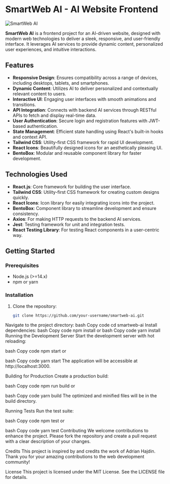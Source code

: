 # SmartWeb AI - AI Website Frontend

![SmartWeb AI](https://i.imghippo.com/files/1UVfG1717574890.png)

**SmartWeb AI** is a frontend project for an AI-driven website, designed with modern web technologies to deliver a sleek, responsive, and user-friendly interface. It leverages AI services to provide dynamic content, personalized user experiences, and intuitive interactions.

## Features

- **Responsive Design**: Ensures compatibility across a range of devices, including desktops, tablets, and smartphones.
- **Dynamic Content**: Utilizes AI to deliver personalized and contextually relevant content to users.
- **Interactive UI**: Engaging user interfaces with smooth animations and transitions.
- **API Integration**: Connects with backend AI services through RESTful APIs to fetch and display real-time data.
- **User Authentication**: Secure login and registration features with JWT-based authentication.
- **State Management**: Efficient state handling using React's built-in hooks and context API.
- **Tailwind CSS**: Utility-first CSS framework for rapid UI development.
- **React Icons**: Beautifully designed icons for an aesthetically pleasing UI.
- **BentoBox**: Modular and reusable component library for faster development.

## Technologies Used

- **React.js**: Core framework for building the user interface.
- **Tailwind CSS**: Utility-first CSS framework for creating custom designs quickly.
- **React Icons**: Icon library for easily integrating icons into the project.
- **BentoBox**: Component library to streamline development and ensure consistency.
- **Axios**: For making HTTP requests to the backend AI services.
- **Jest**: Testing framework for unit and integration tests.
- **React Testing Library**: For testing React components in a user-centric way.

## Getting Started

### Prerequisites

- Node.js (>=14.x)
- npm or yarn

### Installation

1. Clone the repository:
   ```bash
   git clone https://github.com/your-username/smartweb-ai.git
Navigate to the project directory:
bash
Copy code
cd smartweb-ai
Install dependencies:
bash
Copy code
npm install
or
bash
Copy code
yarn install
Running the Development Server
Start the development server with hot reloading:

bash
Copy code
npm start
or

bash
Copy code
yarn start
The application will be accessible at http://localhost:3000.

Building for Production
Create a production build:

bash
Copy code
npm run build
or

bash
Copy code
yarn build
The optimized and minified files will be in the build directory.

Running Tests
Run the test suite:

bash
Copy code
npm test
or

bash
Copy code
yarn test
Contributing
We welcome contributions to enhance the project. Please fork the repository and create a pull request with a clear description of your changes.

Credits
This project is inspired by and credits the work of Adrian Hajdin. Thank you for your amazing contributions to the web development community!

License
This project is licensed under the MIT License. See the LICENSE file for details.
